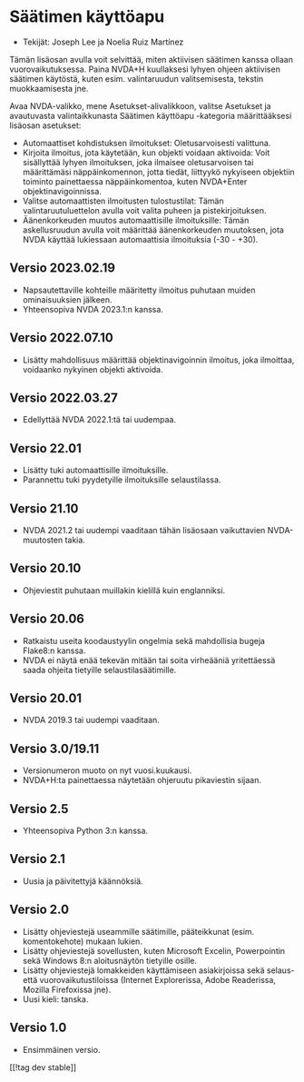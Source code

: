 # Säätimen käyttöapu #

* Tekijät: Joseph Lee ja Noelia Ruiz Martínez

Tämän lisäosan avulla voit selvittää, miten aktiivisen säätimen kanssa
ollaan vuorovaikutuksessa.  Paina NVDA+H kuullaksesi lyhyen ohjeen
aktiivisen säätimen käytöstä, kuten esim. valintaruudun valitsemisesta,
tekstin muokkaamisesta jne.

Avaa NVDA-valikko, mene Asetukset-alivalikkoon, valitse Asetukset ja
avautuvasta valintaikkunasta Säätimen käyttöapu -kategoria määrittääksesi
lisäosan asetukset:

* Automaattiset kohdistuksen ilmoitukset: Oletusarvoisesti valittuna.
* Kirjoita ilmoitus, jota käytetään, kun objekti voidaan aktivoida: Voit
  sisällyttää lyhyen ilmoituksen, joka ilmaisee oletusarvoisen tai
  määrittämäsi näppäinkomennon, jotta tiedät, liittyykö nykyiseen objektiin
  toiminto painettaessa näppäinkomentoa, kuten NVDA+Enter
  objektinavigoinnissa.
* Valitse automaattisten ilmoitusten tulostustilat: Tämän
  valintaruutuluettelon avulla voit valita puheen ja pistekirjoituksen.
* Äänenkorkeuden muutos automaattisille ilmoituksille: Tämän askellusruudun
  avulla voit määrittää äänenkorkeuden muutoksen, jota NVDA käyttää
  lukiessaan automaattisia ilmoituksia (-30 - +30).

## Versio 2023.02.19

* Napsautettaville kohteille määritetty ilmoitus puhutaan muiden
  ominaisuuksien jälkeen.
* Yhteensopiva NVDA 2023.1:n kanssa.

## Versio 2022.07.10

* Lisätty mahdollisuus määrittää objektinavigoinnin ilmoitus, joka
  ilmoittaa, voidaanko nykyinen objekti aktivoida.

## Versio 2022.03.27

* Edellyttää NVDA 2022.1:tä tai uudempaa.

## Versio 22.01

* Lisätty tuki automaattisille ilmoituksille.
* Parannettu tuki pyydetyille ilmoituksille selaustilassa.

## Versio 21.10

* NVDA 2021.2 tai uudempi vaaditaan tähän lisäosaan vaikuttavien
  NVDA-muutosten takia.

## Versio 20.10

* Ohjeviestit puhutaan muillakin kielillä kuin englanniksi.

## Versio 20.06

* Ratkaistu useita koodaustyylin ongelmia sekä mahdollisia bugeja Flake8:n
  kanssa.
* NVDA ei näytä enää tekevän mitään tai soita virheääniä yritettäessä saada
  ohjeita tietyille selaustilasäätimille.

## Versio 20.01

* NVDA 2019.3 tai uudempi vaaditaan.

## Versio 3.0/19.11

* Versionumeron muoto on nyt vuosi.kuukausi.
* NVDA+H:ta painettaessa näytetään ohjeruutu pikaviestin sijaan.

## Versio 2.5

* Yhteensopiva Python 3:n kanssa.

## Versio 2.1

* Uusia ja päivitettyjä käännöksiä.

## Versio 2.0

* Lisätty ohjeviestejä useammille säätimille, pääteikkunat
  (esim. komentokehote) mukaan lukien.
* Lisätty ohjeviestejä sovellusten, kuten Microsoft Excelin, Powerpointin
  sekä Windows 8:n aloitusnäytön tietyille osille.
* Lisätty ohjeviestejä lomakkeiden käyttämiseen asiakirjoissa sekä selaus-
  että vuorovaikutustiloissa (Internet Explorerissa, Adobe Readerissa,
  Mozilla Firefoxissa jne).
* Uusi kieli: tanska.

## Versio 1.0

* Ensimmäinen versio.

[[!tag dev stable]]

